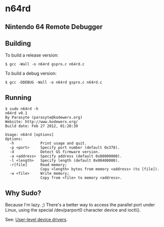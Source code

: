 n64rd
=====

Nintendo 64 Remote Debugger
---------------------------

Building
--------

To build a release version:

    $ gcc -Wall -o n64rd gspro.c n64rd.c

To build a debug version:

    $ gcc -DDEBUG -Wall -o n64rd gspro.c n64rd.c

Running
-------

    $ sudo n64rd -h
    n64rd v0.1
    By Parasyte (parasyte@kodewerx.org)
    Website: http://www.kodewerx.org/
    Build date: Feb 27 2012, 01:28:39

    Usage: n64rd [options]
    Options:
      -h            Print usage and quit.
      -p <port>     Specify port number (default 0x378).
      -d            Detect GS firmware version.
      -a <address>  Specify address (default 0x80000000).
      -l <length>   Specify length (default 0x00400000).
      -r[file]      Read memory;
                    Copy <length> bytes from memory <address> (to [file]).
      -w <file>     Write memory;
                    Copy from <file> to memory <address>.

Why Sudo?
---------

Because I'm lazy. ;) There's a better way to access the parallel port under
Linux, using the special /dev/parport0 character device and ioctl().

See: [User-level device drivers](http://people.redhat.com/twaugh/parport/html/ppdev.html).

